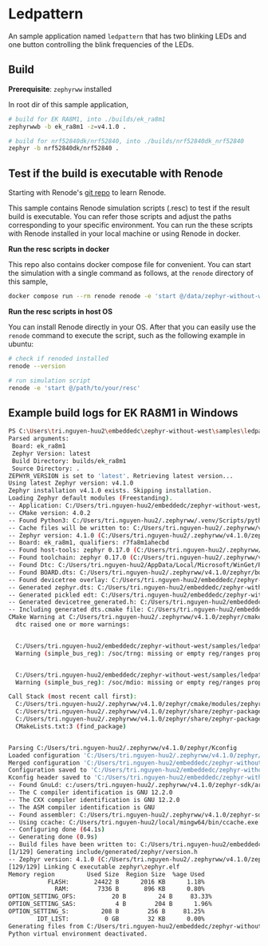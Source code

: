# Ledpattern

An sample application named `ledpattern` that has two blinking LEDs and one button controlling the blink frequencies of the LEDs.

## Build

__Prerequisite__: `zephyrww` installed

In root dir of this sample application,

```bash
# build for EK RA8M1, into ./builds/ek_ra8m1
zephyrwwb -b ek_ra8m1 -z=v4.1.0 .

# build for nrf52840dk/nrf52840, into ./builds/nrf52840dk_nrf52840
zephyr -b nrf52840dk/nrf52840 .
```

## Test if the build is executable with Renode

Starting with Renode's [git repo](https://github.com/renode/renode) to learn Renode.

This sample contains Renode simulation scripts (.resc) to test if the result build is
executable. You can refer those scripts and adjust the paths corresponding to your specific environment. 
You can run the these scripts with Renode installed in your local machine or using Renode in docker.

__Run the resc scripts in docker__

This repo also contains docker compose file for convenient. You can start the simulation with a single command as follows, at the `renode` directory of this sample,

```bash
docker compose run --rm renode renode -e 'start @/data/zephyr-without-west/samples/ledpattern/renode/ek_ra8m1.resc'
```

__Run the resc scripts in host OS__

You can install Renode directly in your OS. After that you can easily use the `renode` command to execute the script, such as the following example in ubuntu:
```bash
# check if renoded installed
renode --version

# run simulation script
renode -e 'start @/path/to/your/resc'
```



## Example build logs for EK RA8M1 in Windows
```bash
PS C:\Users\tri.nguyen-huu2\embeddedc\zephyr-without-west\samples\ledpattern> zephyrwwb -b ek_ra8m1 .
Parsed arguments:
 Board: ek_ra8m1
 Zephyr Version: latest
 Build Directory: builds/ek_ra8m1
 Source Directory: .
ZEPHYR_VERSION is set to 'latest'. Retrieving latest version...
Using latest Zephyr version: v4.1.0
Zephyr installation v4.1.0 exists. Skipping installation.
Loading Zephyr default modules (Freestanding).
-- Application: C:/Users/tri.nguyen-huu2/embeddedc/zephyr-without-west/samples/ledpattern
-- CMake version: 4.0.2
-- Found Python3: C:/Users/tri.nguyen-huu2/.zephyrww/.venv/Scripts/python.exe (found suitable version "3.12.10", minimum required is "3.10") found components: Interpreter
-- Cache files will be written to: C:/Users/tri.nguyen-huu2/.zephyrww/v4.1.0/zephyr/.cache
-- Zephyr version: 4.1.0 (C:/Users/tri.nguyen-huu2/.zephyrww/v4.1.0/zephyr)
-- Board: ek_ra8m1, qualifiers: r7fa8m1ahecbd
-- Found host-tools: zephyr 0.17.0 (C:/Users/tri.nguyen-huu2/.zephyrww/v4.1.0/zephyr-sdk)
-- Found toolchain: zephyr 0.17.0 (C:/Users/tri.nguyen-huu2/.zephyrww/v4.1.0/zephyr-sdk)
-- Found Dtc: C:/Users/tri.nguyen-huu2/AppData/Local/Microsoft/WinGet/Packages/oss-winget.dtc_Microsoft.Winget.Source_8wekyb3d8bbwe/usr/bin/dtc.exe (found suitable version "1.6.1", minimum required is "1.4.6")
-- Found BOARD.dts: C:/Users/tri.nguyen-huu2/.zephyrww/v4.1.0/zephyr/boards/renesas/ek_ra8m1/ek_ra8m1.dts
-- Found devicetree overlay: C:/Users/tri.nguyen-huu2/embeddedc/zephyr-without-west/samples/ledpattern/boards/ek_ra8m1.overlay
-- Generated zephyr.dts: C:/Users/tri.nguyen-huu2/embeddedc/zephyr-without-west/samples/ledpattern/builds/ek_ra8m1/zephyr/zephyr.dts
-- Generated pickled edt: C:/Users/tri.nguyen-huu2/embeddedc/zephyr-without-west/samples/ledpattern/builds/ek_ra8m1/zephyr/edt.pickle
-- Generated devicetree_generated.h: C:/Users/tri.nguyen-huu2/embeddedc/zephyr-without-west/samples/ledpattern/builds/ek_ra8m1/zephyr/include/generated/zephyr/devicetree_generated.h
-- Including generated dts.cmake file: C:/Users/tri.nguyen-huu2/embeddedc/zephyr-without-west/samples/ledpattern/builds/ek_ra8m1/zephyr/dts.cmake
CMake Warning at C:/Users/tri.nguyen-huu2/.zephyrww/v4.1.0/zephyr/cmake/modules/dts.cmake:425 (message):
  dtc raised one or more warnings:


  C:/Users/tri.nguyen-huu2/embeddedc/zephyr-without-west/samples/ledpattern/builds/ek_ra8m1/zephyr/zephyr.dts:554.14-557.5:
  Warning (simple_bus_reg): /soc/trng: missing or empty reg/ranges property


  C:/Users/tri.nguyen-huu2/embeddedc/zephyr-without-west/samples/ledpattern/builds/ek_ra8m1/zephyr/zephyr.dts:804.14-817.5:
  Warning (simple_bus_reg): /soc/mdio: missing or empty reg/ranges property

Call Stack (most recent call first):
  C:/Users/tri.nguyen-huu2/.zephyrww/v4.1.0/zephyr/cmake/modules/zephyr_default.cmake:133 (include)
  C:/Users/tri.nguyen-huu2/.zephyrww/v4.1.0/zephyr/share/zephyr-package/cmake/ZephyrConfig.cmake:66 (include)
  C:/Users/tri.nguyen-huu2/.zephyrww/v4.1.0/zephyr/share/zephyr-package/cmake/ZephyrConfig.cmake:159 (include_boilerplate)
  CMakeLists.txt:3 (find_package)


Parsing C:/Users/tri.nguyen-huu2/.zephyrww/v4.1.0/zephyr/Kconfig
Loaded configuration 'C:/Users/tri.nguyen-huu2/.zephyrww/v4.1.0/zephyr/boards/renesas/ek_ra8m1/ek_ra8m1_defconfig'
Merged configuration 'C:/Users/tri.nguyen-huu2/embeddedc/zephyr-without-west/samples/ledpattern/prj.conf'
Configuration saved to 'C:/Users/tri.nguyen-huu2/embeddedc/zephyr-without-west/samples/ledpattern/builds/ek_ra8m1/zephyr/.config'
Kconfig header saved to 'C:/Users/tri.nguyen-huu2/embeddedc/zephyr-without-west/samples/ledpattern/builds/ek_ra8m1/zephyr/include/generated/zephyr/autoconf.h'
-- Found GnuLd: c:/users/tri.nguyen-huu2/.zephyrww/v4.1.0/zephyr-sdk/arm-zephyr-eabi/arm-zephyr-eabi/bin/ld.bfd.exe (found version "2.38")
-- The C compiler identification is GNU 12.2.0
-- The CXX compiler identification is GNU 12.2.0
-- The ASM compiler identification is GNU
-- Found assembler: C:/Users/tri.nguyen-huu2/.zephyrww/v4.1.0/zephyr-sdk/arm-zephyr-eabi/bin/arm-zephyr-eabi-gcc.exe
-- Using ccache: C:/Users/tri.nguyen-huu2/local/mingw64/bin/ccache.exe
-- Configuring done (64.1s)
-- Generating done (0.9s)
-- Build files have been written to: C:/Users/tri.nguyen-huu2/embeddedc/zephyr-without-west/samples/ledpattern/builds/ek_ra8m1
[1/129] Generating include/generated/zephyr/version.h
-- Zephyr version: 4.1.0 (C:/Users/tri.nguyen-huu2/.zephyrww/v4.1.0/zephyr), build: v4.1.0
[129/129] Linking C executable zephyr\zephyr.elf
Memory region         Used Size  Region Size  %age Used
           FLASH:       24422 B      2016 KB      1.18%
             RAM:        7336 B       896 KB      0.80%
OPTION_SETTING_OFS:          20 B         24 B     83.33%
OPTION_SETTING_SAS:           4 B        204 B      1.96%
OPTION_SETTING_S:         208 B        256 B     81.25%
        IDT_LIST:          0 GB        32 KB      0.00%
Generating files from C:/Users/tri.nguyen-huu2/embeddedc/zephyr-without-west/samples/ledpattern/builds/ek_ra8m1/zephyr/zephyr.elf for board: ek_ra8m1
Python virtual environment deactivated.
```
